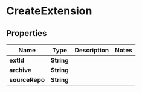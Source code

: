 

# CreateExtension


## Properties

| Name | Type | Description | Notes |
|------------ | ------------- | ------------- | -------------|
|**extId** | **String** |  |  |
|**archive** | **String** |  |  |
|**sourceRepo** | **String** |  |  |



